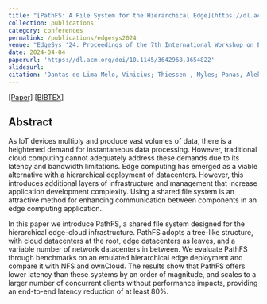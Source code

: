 ```yaml
---
title: "[PathFS: A File System for the Hierarchical Edge](https://dl.acm.org/doi/10.1145/3642968.3654822)"
collection: publications
category: conferences
permalink: /publications/edgesys2024
venue: "EdgeSys '24: Proceedings of the 7th International Workshop on Edge Systems, Analytics and Networking"
date: 2024-04-04
paperurl: 'https://dl.acm.org/doi/10.1145/3642968.3654822'
slidesurl: 
citation: 'Dantas de Lima Melo, Vinicius; Thiessen , Myles; Panas, Aleksey; <b>da Silva Veith, Alexandre</b>; Yano, Keijiro;  Balmau, Oana; de Lara, Eyal.'
---
```

[[Paper]](http://aveith.github.io/files/edgesys2024.pdf) [[BIBTEX]](http://aveith.github.io/files/edgesys2024.bib)



## Abstract
As IoT devices multiply and produce vast volumes of data, there is a heightened demand for instantaneous data processing. However, traditional cloud computing cannot adequately address these demands due to its latency and bandwidth limitations. Edge computing has emerged as a viable alternative with a hierarchical deployment of datacenters. However, this introduces additional layers of infrastructure and management that increase application development complexity. Using a shared file system is an attractive method for enhancing communication between components in an edge computing application.

In this paper we introduce PathFS, a shared file system designed for the hierarchical edge-cloud infrastructure. PathFS adopts a tree-like structure, with cloud datacenters at the root, edge datacenters as leaves, and a variable number of network datacenters in between. We evaluate PathFS through benchmarks on an emulated hierarchical edge deployment and compare it with NFS and ownCloud. The results show that PathFS offers lower latency than these systems by an order of magnitude, and scales to a larger number of concurrent clients without performance impacts, providing an end-to-end latency reduction of at least 80%.

